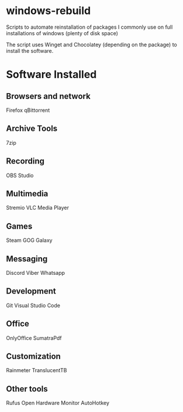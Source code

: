 # windows-rebuild
Scripts to automate reinstallation of packages I commonly use on full installations of windows (plenty of disk space)

The script uses Winget and Chocolatey (depending on the package) to install the software.


# Software Installed

## Browsers and network
Firefox
qBittorrent

## Archive Tools
7zip

## Recording
OBS Studio

## Multimedia
Stremio
VLC Media Player

## Games
Steam
GOG Galaxy

## Messaging
Discord
Viber
Whatsapp

## Development
Git
Visual Studio Code

## Office
OnlyOffice
SumatraPdf

## Customization
Rainmeter
TranslucentTB

## Other tools
Rufus
Open Hardware Monitor
AutoHotkey
